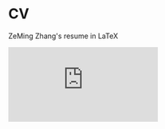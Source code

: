 # CV
ZeMing Zhang's resume in LaTeX 

![alt text](https://github.com/zemingzhang1/CV/blob/main/ZeMing-Zhang.pdf)
